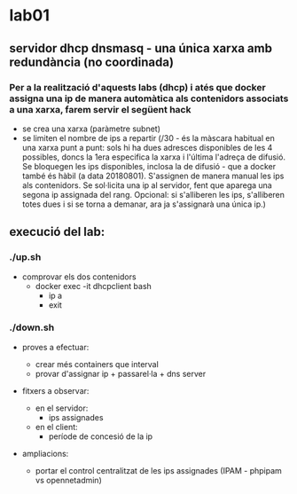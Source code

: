# lab01
## servidor dhcp dnsmasq - una única xarxa amb redundància (no coordinada)

### Per a la realització d'aquests labs (dhcp) i atés que docker assigna una ip de manera automàtica als contenidors associats a una xarxa, farem servir el següent hack

- se crea una xarxa (paràmetre subnet)
- se limiten el nombre de ips a repartir (/30 - és la màscara habitual en una xarxa punt a punt: sols hi ha dues adresces disponibles de les 4 possibles, doncs la 1era especifica la xarxa i l'última l'adreça de difusió. Se bloquegen les ips disponibles, inclosa la de difusió - que a docker també és hàbil (a data 20180801). S'assignen de manera manual les ips als contenidors. Se sol·licita una ip al servidor, fent que aparega una segona ip assignada del rang. Opcional: si s'alliberen les ips, s'alliberen totes dues i si se torna a demanar, ara ja s'assignarà una única ip.)

## execució del lab:
### ./up.sh

- comprovar els dos contenidors 
  - docker exec -it dhcpclient bash
    - ip a
    - exit

### ./down.sh

- proves a efectuar: 
  - crear més containers que interval
  - provar d'assignar ip + passarel·la + dns server

- fitxers a observar:
  - en el servidor: 
    - ips assignades
  - en el client:
    - període de concesió de la ip

- ampliacions:
  - portar el control centralitzat de les ips assignades (IPAM - phpipam vs opennetadmin)

